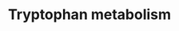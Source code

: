 ---
annotations:
- type: Pathway Ontology
  value: tryptophan metabolic pathway
authors:
- L.M.Ferrante
- MaintBot
- Khanspers
- Egonw
- Ddigles
- Fehrhart
description: This pathway describes the metabolism of tryptophan, an essential amino
  acid. This pathway was originally converted from rat to human, using ortholog information.
  Original pathway was created by Sebastien Burel.
last-edited: 2019-06-24
organisms:
- Rattus norvegicus
redirect_from:
- /index.php/Pathway:WP270
- /instance/WP270
schema-jsonld:
- '@context': https://schema.org/
  '@id': https://wikipathways.github.io/pathways/WP270.html
  '@type': Dataset
  creator:
    '@type': Organization
    name: WikiPathways
  description: This pathway describes the metabolism of tryptophan, an essential amino
    acid. This pathway was originally converted from rat to human, using ortholog
    information. Original pathway was created by Sebastien Burel.
  keywords:
  - 6-Hydroxykynurenate
  - 4.1.1.-
  - N-Acetylindoxyl
  - Haao
  - -2,4-dioxobutanoate
  - Kynu
  - 5-Methoxytryptamine
  - 4,6-Dihydroxyquinoline
  - -L-tryptophan
  - Ogdh
  - Aldh1a1
  - 5-(3'-Carboxy-3'-oxopropenyl)-4,6-dihydroxypicolin
  - 5-Hydroxy-N-formylkynurenine
  - Tdo2
  - 1.13.11.10
  - Quinolinate
  - 2,3-Dihydroxyindole
  - Formylkynurenine
  - 1.5.1.-
  - 3-Indoleglycolaldehyde
  - 4.1.99.1
  - 7,8-Dihydro-7,8-dihydroxykynurenate
  - 1.13.11.23
  - Wars
  - benzoylacetate
  - Rnf25
  - 1.2.1.32
  - 4,8-Dihydroxyquinoline
  - Aldh1a4
  - Indole-3-ethanol
  - Mdm2
  - Aldh9a1
  - 1.13.11.-
  - ALDH1A4
  - 5-Methoxyindoleacetate
  - Indole-3-acetamide
  - Cyp2b15
  - Echs1
  - 4-(2-Aminophenyl)-2,4-dioxobutanoate
  - 4.1.1.43
  - Indolepyruvate
  - Aadat
  - 3-Methylindolepyruvate
  - 5-Hydroxy
  - Indole-3-acetaldehyde
  - Cyp2a2
  - Ube3a
  - 3.5.1.4
  - Gcdh
  - 3.5.1.9
  - CYP3A4
  - Anthranilate
  - CYPC12
  - 3-Methoxyanthranilate
  - Inmt
  - 1.7.3.2
  - 3-Hydroxyanthranilate
  - Cyp1b1
  - 1.14.16.-
  - C00332
  - 2.1.1.47
  - Indole-3-acetate
  - 5-Hydroxyindoleacetaldehyde
  - 1.1.1.190
  - Kynurenate
  - 8-Methoxykynurenate
  - 1.14.99.2
  - Glucobrassicin
  - 1.4.3.2
  - N-Acetylisatin
  - Aox1
  - Isophenoxazine
  - Indolelactate
  - 1.3.1.18
  - L-Kynurenine
  - Acetyl-CoA
  - 2-Formamino
  - Cat
  - 3-(2-Aminoethyl)
  - 2-Aminomuconate
  - N-Methyltryptamine
  - Indole
  - 3-Methyldioxyindole
  - 4-(2-Amino-3-hydroxyphenyl)
  - Indole-3-acetaldoxime
  - Ddc
  - Aldh2
  - 1.14.13.9
  - 2.1.1.49
  - Prmt1
  - 3-Indoleacetonitrile
  - Ido1
  - 1.1.1.110
  - 5-Hydroxykynurenamine
  - 2-Oxoadipate
  - 7,8-Dihydroxykynurenate
  - 3.2.1.147
  - Tryptamine
  - 5-Hydroxyindoleacetate
  - 4-(2-Amino-5-hydroxyphenyl)
  - 5-Hydroxyindolepyruvate
  - 1.1.1.191
  - L-Tryptophan
  - Hadh
  - Cinnavalininate
  - Cyp2c80
  - AFMID
  - Cyp1a1
  - 2-Oxoglutarate
  - Acat1
  - Maob
  - Dhcr24
  - 3-Hydroxy-
  - (Z)-5-Oxohex-2-enedioate
  - Asmt
  - Tph1
  - 5-(3'-Carboxy-3'-oxopropyl) -4,6-dihydroxypicolinate
  - C01144
  - C00527
  - -1H-indol-5-ol
  - 2-Amino-3-carboxymuconate
  - Cyp7b1
  - Cyp2j4
  - Cyp2a1
  - 6-Hydroxyindolelactate
  - Dd5
  - Formyl-5-hydroxykynurenamine
  - Acmsd
  - Cyp19a1
  - N-Acetylserotonin
  - L-kynurenine
  - CYP2A13
  - Melatonin
  - L-Tryptophanyl-tRNA
  - 1.13.12.3
  - Cyp2f4
  - Cyp1a2
  - Hsd17b10
  - methoxykynurenamine
  - Aldh1a2
  - Cyp4f1
  - 5-(2'-Formylethyl)-4,6-dihydroxypicolinate
  - Formylanthranilate
  - 4.2.1.84
  - Aanat
  - 2-Aminophenol
  - 1.10.3.4
  - 1.13.99.3
  - 3.5.99.5
  - N-Methylserotonin
  - 1.13.11.17
  - 6-Hydroxymelatonin
  - 1.2.1.-
  - 1.2.3.7
  - 5-Hydroxyindoleacetylglycine
  - 3.5.1.49
  - Cyp2e1
  - Oxaloacetate
  - Abp1
  - Cyp2d2
  - 5-Hydroxykynurenine
  - 2.6.1.27
  - 3-Hydroxykynurenamine
  - 1.14.16.3
  - 5-(2'-Carboxyethyl)-4,6-dihydroxypicolinate
  - Aldh3a2
  - C00877
  - 3.5.5.1
  - Xanthurenic
  - 2-Formylaminobenzaldehyde
  - Formyl-N-acetyl-5-
  license: CC0
  name: Tryptophan metabolism
seo: CreativeWork
title: Tryptophan metabolism
wpid: WP270
---